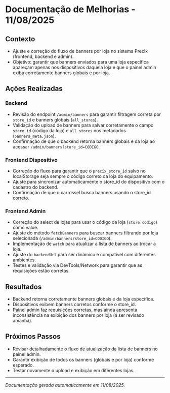 # Documentação de Melhorias - 11/08/2025

## Contexto
- Ajuste e correção do fluxo de banners por loja no sistema Precix (frontend, backend e admin).
- Objetivo: garantir que banners enviados para uma loja específica apareçam apenas nos dispositivos daquela loja e que o painel admin exiba corretamente banners globais e por loja.

## Ações Realizadas

### Backend
- Revisão do endpoint `/admin/banners` para garantir filtragem correta por `store_id` e banners globais (`all_stores`).
- Validação do upload de banners para salvar corretamente o campo `store_id` (código da loja) e `all_stores` nos metadados (`banners_meta.json`).
- Confirmação de que o backend retorna banners globais e da loja ao acessar `/admin/banners?store_id=CODIGO`.

### Frontend Dispositivo
- Correção do fluxo para garantir que o `precix_store_id` salvo no localStorage seja sempre o código correto da loja do equipamento.
- Ajuste para sincronizar automaticamente o store_id do dispositivo com o cadastro do backend.
- Confirmação de que o carrossel busca banners usando o store_id correto.

### Frontend Admin
- Correção do select de lojas para usar o código da loja (`store.codigo`) como value.
- Ajuste do método `fetchBanners` para buscar banners filtrando por loja selecionada (`/admin/banners?store_id=CODIGO`).
- Implementação de `watch` para atualizar a lista de banners ao trocar a loja.
- Ajuste do `backendUrl` para ser dinâmico e compatível com diferentes ambientes.
- Testes e validação via DevTools/Network para garantir que as requisições estão corretas.

## Resultados
- Backend retorna corretamente banners globais e da loja específica.
- Dispositivos exibem banners corretos conforme o store_id.
- Painel admin faz requisições corretas, mas ainda apresenta inconsistência na exibição dos banners por loja (a ser revisado amanhã).

## Próximos Passos
- Revisar detalhadamente o fluxo de atualização da lista de banners no painel admin.
- Garantir exibição de todos os banners (globais e por loja) conforme esperado.
- Testar novamente o upload e exibição em diferentes lojas.

---

*Documentação gerada automaticamente em 11/08/2025.*